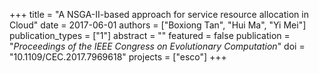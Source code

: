 +++
title = "A NSGA-II-based approach for service resource allocation in Cloud"
date = 2017-06-01
authors = ["Boxiong Tan", "Hui Ma", "Yi Mei"]
publication_types = ["1"]
abstract = ""
featured = false
publication = "*Proceedings of the IEEE Congress on Evolutionary Computation*"
doi = "10.1109/CEC.2017.7969618"
projects = ["esco"]
+++

